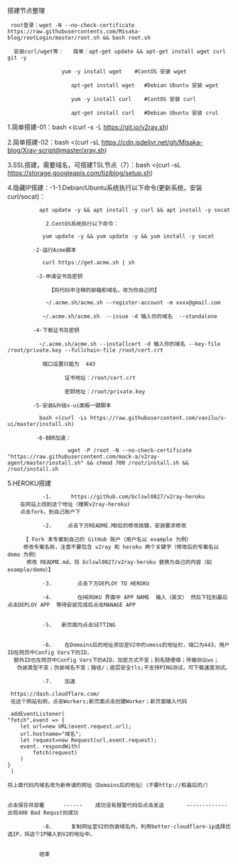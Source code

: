  搭建节点整理
 
     root登录：wget -N --no-check-certificate https://raw.githubusercontents.com/Misaka-blog/rootLogin/master/root.sh && bash root.sh

      安装curl/wget等：   简单：apt-get update && apt-get install wget curl git -y
             
	                 yum -y install wget    #ContOS 安装 wget

                        apt-get install wget   #Debian Ubuntu 安装 wget
                        
                        yum -y install curl    #ContOS 安装 curl
                        
                        apt-get install curl   #Debian Ubuntu 安装 crul

1.简单搭建-01：bash <(curl -s -L https://git.io/v2ray.sh)

2.简单搭建-02：bash <(curl -sL https://cdn.jsdelivr.net/gh/Misaka-blog/Xray-script@master/xray.sh)

3.SSL搭建，需要域名，可搭建TSL节点（7）：bash <(curl -sL https://storage.googleapis.com/tiziblog/setup.sh)

4.隐藏IP搭建：-1-1.Debian/Ubuntu系统执行以下命令(更新系统，安装curl/socat)：

              apt update -y && apt install -y curl && apt install -y socat

                2.CentOS系统执行以下命令：

               yum update -y && yum update -y && yum install -y socat

            -2-运行Acme脚本

               curl https://get.acme.sh | sh

             -3-申请证书及密钥

                 【将代码中注释的邮箱和域名，改为你自己的】

                ~/.acme.sh/acme.sh --register-account -m xxxx@gmail.com

               ~/.acme.sh/acme.sh  --issue -d 输入你的域名  --standalone

            -4-下载证书及密钥

              ~/.acme.sh/acme.sh --installcert -d 输入你的域名 --key-file /root/private.key --fullchain-file /root/cert.crt
      
               端口设置只能为  443

                      证书地址：/root/cert.crt

                      密钥地址：/root/private.key

            -5-安装&升级x-ui面板一键脚本

              bash <(curl -Ls https://raw.githubusercontent.com/vaxilu/x-ui/master/install.sh)
              
             -6-BBR加速：
             
                       wget -P /root -N --no-check-certificate "https://raw.githubusercontent.com/mack-a/v2ray-agent/master/install.sh" && chmod 700 /root/install.sh && /root/install.sh
                       
5.HEROKU搭建

               -1.      https://github.com/bclswl0827/v2ray-heroku
        在网站上找到这个地址（搜索v2ray-heroku)
        点击fork，到自己账户下

               -2.     点击下方README.MD后的修改按键，安装要求修改

         【 Fork 本专案到自己的 GitHub 账户（用户名以 example 为例）
         修改专案名称，注意不要包含 v2ray 和 heroku 两个关键字（修改后的专案名以 demo 为例）
          修改 README.md，将 bclswl0827/v2ray-heroku 替换为自己的内容（如 example/demo）】

               -3.        点击下方DEPLOY TO HEROKU
 
               -4.        在HEROKU 界面中 APP NAME  输入（英文） 然后下拉到最后点击DEPLOY APP  等待安装完成后点击MANAGE APP


               -5.   新页面内点击SETTING
   

               -6.    在Domains后的地址添加至V2中的vmess的地址栏，端口为443，用户ID在网页中Config Vars下的ID，
      额外ID也在网页中Config Vars下的AID，加密方式不变；别名随便填；传输协议ws；
       伪装类型不变；伪装域名不变；路径/；底层安全tls;不支持PING测试，可下载速度测试。

               -7.    加速

     https://dash.cloudflare.com/
     在这个网站右侧，点击Workers;新页面点击创建Worker；新页面输入代码

     addEventListener(
	"fetch",event => {
		let url=new URL(event.request.url);
		url.hostname="域名";
		let request=new Request(url,event.request);
		event. respondWith(
			fetch(request)
		)
	}
     )

    将上面代码内域名改为新申请的网址（Domains后的地址）（不要http://和最后的/）


    点击保存并部署      ------    成功没有报警代码后点击发送       -------------    出现400 Bad Requst则成功

               -8.      复制网址至V2的伪装域名内，利用better-cloudflare-ip选择优选IP，将这个IP输入到V2的地址中。


              结束
              
              

